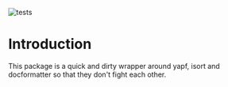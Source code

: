 ![tests](https://github.com/kfazi/kfazi-yapf/actions/workflows/tests.yml/badge.svg)

# Introduction

This package is a quick and dirty wrapper around yapf, isort and docformatter so that they don't fight each other.
